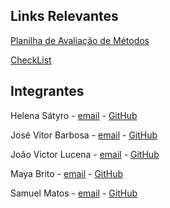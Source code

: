 ## Links Relevantes
[Planilha de Avaliação de Métodos](https://docs.google.com/spreadsheets/d/1gpo4oMvtHKggQOchTGzcUYLOct7ilU02vggO9y8bdgQ/edit?usp=sharing)

[CheckList](https://docs.google.com/document/d/1He-7vsMA-UUk-FXqvQAvrzJg--XlX4N1GjarvDyoWZw/edit?usp=sharing)

## Integrantes
Helena Sátyro - [email](maria.helena.satyro.gomes.alves@ccc.ufcg.edu.br) - [GitHub](github.com/helenasatyro)

José Vitor Barbosa - [email](jose.vitor.maciel@ccc.ufcg.edu.br) - [GitHub](https://github.com/vitorbarbosa123)

João Victor Lucena - [email](joao.victor.lucena@ccc.ufcg.edu.br) - [GitHub](https://github.com/joaovictorsl)

Maya Brito - [email](mayara.pinheiro@ccc.ufcg.edu.br) -  [GitHub](github.com/MayaBrito)

Samuel Matos - [email](samuel.lucas.vieira.matos@ccc.ufcg.edu.br) - [GitHub](https://github.com/SamuelLucasVM)
